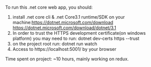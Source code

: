 To run this .net core web app, you should:
1. install .net core cli & .net Core3.1 runtime/SDK on your machine:https://dotnet.microsoft.com/download  https://dotnet.microsoft.com/download/dotnet/3.1
2. In order to trust the HTTPS development certificate(on windows platform) you may need to run: dotnet dev-certs https --trust
3. on the project root run: dotnet run watch
4. Access to https://localhost:5001/ by your browser

Time spent on project:
~10 hours, mainly working on redux.
